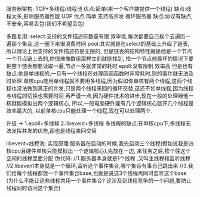 服务器架构:
TCP+多线程/线程池 优点:简单(来一个客户端提供一个线程) 缺点:线程太多,影响服务器性能
UDP 优点:简单 支持高并发 循环服务器 缺点:协议有缺点,不安全,容易丢包(我们不希望丢包)

多路复用: 
select:支持的文件描述符数量有限 效率低,每次都要自己挨个去遍历一遍那个集合,这一圈下来很浪费时间
pool:其实就是在select的基础上升级了链表,所以理论上他支持的文件描述符是无限的,
但是链表的结构特性就是他是一个节点一个节点链上去的,你很难像数组那样立刻就能找到,
找一个节点他最坏的情况下要把整个链表都要读取一遍,节点一多就非常的耗时
epoll:没有限制 效率高 但是也有缺点:他是单线程的,一旦有一个线程在处理回调函数时非常耗时,别的事件就无法及时处理
单核cpu能用单线程就不要用多线程,因为假如你单核有两个线程,这两个线程也没法做到真正的并发,只是两个线程来回的循环交替,这还不如单线程,因为线程与线程的切换也需要时间
再严谨一点,因为硬件技术的进步,现在一般的处理器他一核就能模拟出两个逻辑核心,
所以,一般电脑硬件能有几个逻辑核心就开几个线程是效率最大的,
以前单核cpu只能处理一个线程,现在可以处理两个.


升级 -> 1.epoll+多线程 2.libevent+多线程
多线程的缺点:在单核cpu下,多线程无法发挥并发的优势,那也是线程来回交替

libevent+线程池: 实现原理:服务器在启动的时候,我先启动三个线程(假如说我是四核cpu且硬件单核只能模拟出一个逻辑核心),先放在一边,
来任务之后,挨个往这个空闲的线程里面分配
伪代码:
//1.服务器本身就是1个线程 ,又叫主线程和监听线程
//2.libevent本身就是一个循环,监听这个事件集合,哪个集合有事自己跳出来
//3.我们给每个线程都放一个事件集合base,也就是说这3个线程再同时监听这个base
(为什么不能让这些线程共用一个事件集合?
这涉及到线程竞争的一个问题,要防止线程同时访问这个集合)



